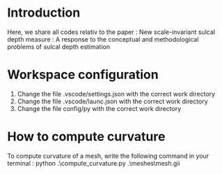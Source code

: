 # Introduction
Here, we share all codes relativ to the paper : New scale-invariant sulcal depth measure : A response to the conceptual and methodological problems of sulcal depth estimation

# Workspace configuration
1) Change the file .vscode/settings.json with the correct work directory
2) Change the file .vscode/launc.json with the correct work directory
3) Change the file config/py with the correct work directory

# How to compute curvature
To compute curvature of a mesh, write the following command in your terminal : 
python .\compute_curvature.py .\meshes\mesh.gii
